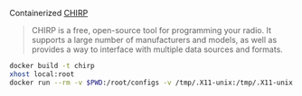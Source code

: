Containerized [CHIRP](https://chirpmyradio.com/projects/chirp/wiki/Home)

> CHIRP is a free, open-source tool for programming your radio. It supports a large number of manufacturers and models, as well as provides a way to interface with multiple data sources and formats.

```bash
docker build -t chirp
xhost local:root
docker run --rm -v $PWD:/root/configs -v /tmp/.X11-unix:/tmp/.X11-unix --group-add keep-groups --device=/dev/ttyUSB0 -e DISPLAY=$DISPLAY chirp
```
